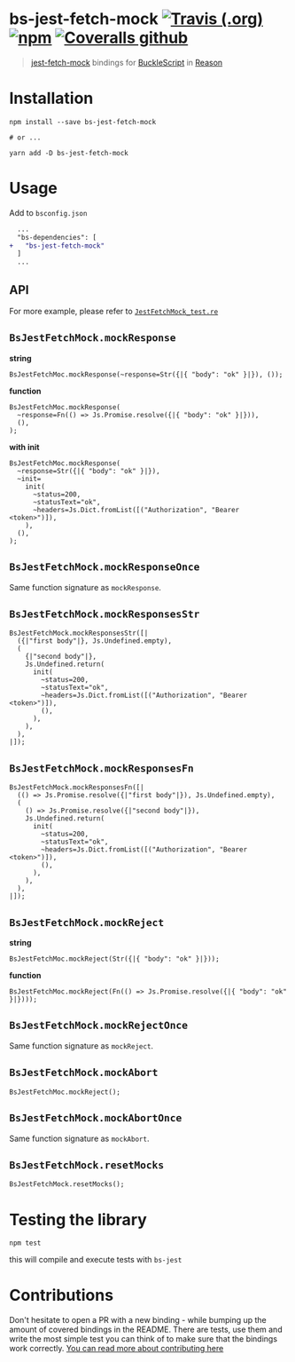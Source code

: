 # bs-jest-fetch-mock [![Travis (.org)](https://img.shields.io/travis/jihchi/bs-jest-fetch-mock)](https://travis-ci.org/jihchi/bs-jest-fetch-mock) [![npm](https://img.shields.io/npm/v/bs-jest-fetch-mock)](https://www.npmjs.com/package/bs-jest-fetch-mock) [![Coveralls github](https://img.shields.io/coveralls/github/jihchi/bs-jest-fetch-mock)](https://coveralls.io/github/jihchi/bs-jest-fetch-mock)

> [jest-fetch-mock](https://github.com/jefflau/jest-fetch-mock) bindings for [BuckleScript](https://github.com/bloomberg/bucklescript) in [Reason](https://github.com/facebook/reason)

# Installation

```
npm install --save bs-jest-fetch-mock

# or ...

yarn add -D bs-jest-fetch-mock
```

# Usage

Add to `bsconfig.json`

```diff
  ...
  "bs-dependencies": [
+   "bs-jest-fetch-mock"
  ]
  ...
```

## API

For more example, please refer to [`JestFetchMock_test.re`](/__tests__/JestFetchMock_test.re)

## `BsJestFetchMock.mockResponse`

**string**

```re
BsJestFetchMoc.mockResponse(~response=Str({|{ "body": "ok" }|}), ());
```

**function**

```re
BsJestFetchMoc.mockResponse(
  ~response=Fn(() => Js.Promise.resolve({|{ "body": "ok" }|})),
  (),
);
```

**with init**

```re
BsJestFetchMoc.mockResponse(
  ~response=Str({|{ "body": "ok" }|}),
  ~init=
    init(
      ~status=200,
      ~statusText="ok",
      ~headers=Js.Dict.fromList([("Authorization", "Bearer <token>")]),
    ),
  (),
);
```

## `BsJestFetchMock.mockResponseOnce`

Same function signature as `mockResponse`.

## `BsJestFetchMock.mockResponsesStr`

```re
BsJestFetchMock.mockResponsesStr([|
  ({|"first body"|}, Js.Undefined.empty),
  (
    {|"second body"|},
    Js.Undefined.return(
      init(
        ~status=200,
        ~statusText="ok",
        ~headers=Js.Dict.fromList([("Authorization", "Bearer <token>")]),
        (),
      ),
    ),
  ),
|]);
```

## `BsJestFetchMock.mockResponsesFn`

```re
BsJestFetchMock.mockResponsesFn([|
  (() => Js.Promise.resolve({|"first body"|}), Js.Undefined.empty),
  (
    () => Js.Promise.resolve({|"second body"|}),
    Js.Undefined.return(
      init(
        ~status=200,
        ~statusText="ok",
        ~headers=Js.Dict.fromList([("Authorization", "Bearer <token>")]),
        (),
      ),
    ),
  ),
|]);
```

## `BsJestFetchMock.mockReject`

**string**
```re
BsJestFetchMoc.mockReject(Str({|{ "body": "ok" }|}));
```

**function**
```re
BsJestFetchMoc.mockReject(Fn(() => Js.Promise.resolve({|{ "body": "ok" }|})));
```

## `BsJestFetchMock.mockRejectOnce`

Same function signature as `mockReject`.

## `BsJestFetchMock.mockAbort`

```re
BsJestFetchMoc.mockReject();
```

## `BsJestFetchMock.mockAbortOnce`

Same function signature as `mockAbort`.

## `BsJestFetchMock.resetMocks`

```re
BsJestFetchMock.resetMocks();
```

# Testing the library

```
npm test
```

this will compile and execute tests with `bs-jest`

# Contributions

Don't hesitate to open a PR with a new binding - while bumping up the amount of covered bindings in the README.
There are tests, use them and write the most simple test you can think of to make sure that the bindings work correctly.
[You can read more about contributing here](CONTRIBUTING.md)
